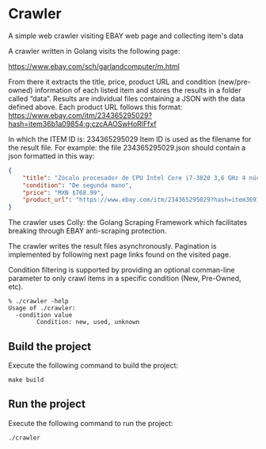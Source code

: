 # Crawler
A simple web crawler visiting EBAY web page and collecting item's data 

A crawler written in Golang visits the following page:

https://www.ebay.com/sch/garlandcomputer/m.html

From there it extracts the title, price, product URL and condition (new/pre-owned) information of each
listed item and stores the results in a folder called “data”.
Results are individual files containing a JSON with the data defined above.
Each product URL follows this format:
https://www.ebay.com/itm/234365295029?hash=item36b1a09854:g:czcAAOSwHoRlFfxf

In which the ITEM ID is: 234365295029
Item ID is used as the filename for the result file.
For example: the file 234365295029.json should contain a json formatted in this way:
```json
{
    "title": "Zócalo procesador de CPU Intel Core i7-3820 3,6 GHz 4 núcleos LGA2011 __ SR0LD",
    "condition": "De segunda mano",
    "price": "MXN $768.99",
    "product_url": "https://www.ebay.com/itm/234365295029?hash=item36914299b5:g:oo8AAOSwTXxkHNLV"
}
```
The crawler uses Colly: the Golang Scraping Framework which facilitates breaking through EBAY anti-scraping protection.

The crawler writes the result files asynchronously. 
Pagination is implemented by following next page links found on the visited page.

Condition filtering is supported by providing an optional comman-line parameter to only crawl items
in a specific condition (New, Pre-Owned, etc).
```shell
% ./crawler -help
Usage of ./crawler:
  -condition value
        Condition: new, used, unknown
```

## Build the project
Execute the following command to build the project:
```
make build
```
## Run the project
Execute the following command to run the project:
```
./crawler
```


